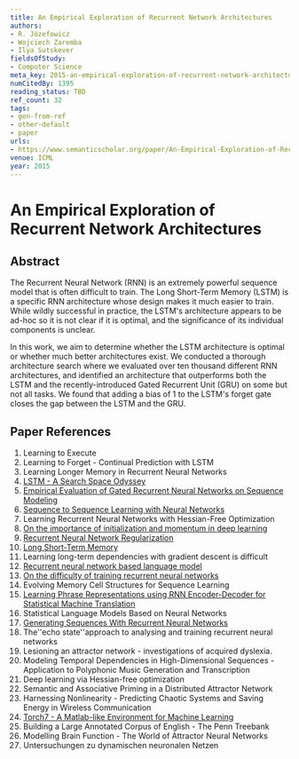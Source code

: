 ```yaml
---
title: An Empirical Exploration of Recurrent Network Architectures
authors:
- R. Józefowicz
- Wojciech Zaremba
- Ilya Sutskever
fieldsOfStudy:
- Computer Science
meta_key: 2015-an-empirical-exploration-of-recurrent-network-architectures
numCitedBy: 1395
reading_status: TBD
ref_count: 32
tags:
- gen-from-ref
- other-default
- paper
urls:
- https://www.semanticscholar.org/paper/An-Empirical-Exploration-of-Recurrent-Network-Józefowicz-Zaremba/5b8364c21155d3d2cd38ea4c8b8580beba9a3250?sort=total-citations
venue: ICML
year: 2015
---
```


# An Empirical Exploration of Recurrent Network Architectures

## Abstract

The Recurrent Neural Network (RNN) is an extremely powerful sequence model that is often difficult to train. The Long Short-Term Memory (LSTM) is a specific RNN architecture whose design makes it much easier to train. While wildly successful in practice, the LSTM's architecture appears to be ad-hoc so it is not clear if it is optimal, and the significance of its individual components is unclear. 
 
In this work, we aim to determine whether the LSTM architecture is optimal or whether much better architectures exist. We conducted a thorough architecture search where we evaluated over ten thousand different RNN architectures, and identified an architecture that outperforms both the LSTM and the recently-introduced Gated Recurrent Unit (GRU) on some but not all tasks. We found that adding a bias of 1 to the LSTM's forget gate closes the gap between the LSTM and the GRU.

## Paper References

1. Learning to Execute
2. Learning to Forget - Continual Prediction with LSTM
3. Learning Longer Memory in Recurrent Neural Networks
4. [LSTM - A Search Space Odyssey](2017-lstm-a-search-space-odyssey.md)
5. [Empirical Evaluation of Gated Recurrent Neural Networks on Sequence Modeling](2014-empirical-evaluation-of-gated-recurrent-neural-networks-on-sequence-modeling.md)
6. [Sequence to Sequence Learning with Neural Networks](2014-sequence-to-sequence-learning-with-neural-networks.md)
7. Learning Recurrent Neural Networks with Hessian-Free Optimization
8. [On the importance of initialization and momentum in deep learning](2013-on-the-importance-of-initialization-and-momentum-in-deep-learning.md)
9. [Recurrent Neural Network Regularization](2014-recurrent-neural-network-regularization.md)
10. [Long Short-Term Memory](1997-long-short-term-memory.md)
11. Learning long-term dependencies with gradient descent is difficult
12. [Recurrent neural network based language model](2010-recurrent-neural-network-based-language-model.md)
13. [On the difficulty of training recurrent neural networks](2013-on-the-difficulty-of-training-recurrent-neural-networks.md)
14. Evolving Memory Cell Structures for Sequence Learning
15. [Learning Phrase Representations using RNN Encoder-Decoder for Statistical Machine Translation](2014-learning-phrase-representations-using-rnn-encoder-decoder-for-statistical-machine-translation.md)
16. Statistical Language Models Based on Neural Networks
17. [Generating Sequences With Recurrent Neural Networks](2013-generating-sequences-with-recurrent-neural-networks.md)
18. The''echo state''approach to analysing and training recurrent neural networks
19. Lesioning an attractor network - investigations of acquired dyslexia.
20. Modeling Temporal Dependencies in High-Dimensional Sequences - Application to Polyphonic Music Generation and Transcription
21. Deep learning via Hessian-free optimization
22. Semantic and Associative Priming in a Distributed Attractor Network
23. Harnessing Nonlinearity - Predicting Chaotic Systems and Saving Energy in Wireless Communication
24. [Torch7 - A Matlab-like Environment for Machine Learning](2011-torch7-a-matlab-like-environment-for-machine-learning.md)
25. Building a Large Annotated Corpus of English - The Penn Treebank
26. Modelling Brain Function - The World of Attractor Neural Networks
27. Untersuchungen zu dynamischen neuronalen Netzen
